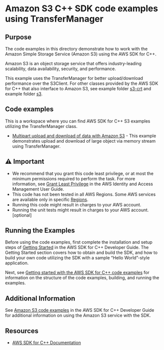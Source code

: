 # Amazon S3 C++ SDK code examples using TransferManager

## Purpose
The code examples in this directory demonstrate how to work with the Amazon Simple Storage Service 
(Amazon S3) using the AWS SDK for C++.

Amazon S3 is an object storage service that offers industry-leading scalability, data availability, security, and performance. 

This example uses the TransferManager for better upload/download performance over the S3Client.  For other classes provided by the AWS SDK for C++ that also interface to
Amazon S3, see example folder [s3-crt](../s3-crt) and example folder [s3](../s3).

## Code examples
This is a workspace where you can find AWS SDK for C++ S3 examples utilizing the TransferManager class.

- [Multipart upload and download of data with Amazon S3](./transferOnStream.cpp) - This example demonstrates upload and download of large object via memory stream using
TransferManager.
 
## ⚠ Important
- We recommend that you grant this code least privilege, or at most the minimum permissions required to perform the task. For more information, see [Grant Least Privilege](https://docs.aws.amazon.com/IAM/latest/UserGuide/best-practices.html#grant-least-privilege) in the AWS Identity and Access Management User Guide.
- This code has not been tested in all AWS Regions. Some AWS services are available only in specific [Regions](https://aws.amazon.com/about-aws/global-infrastructure/regional-product-services).
- Running this code might result in charges to your AWS account. 
- Running the unit tests might result in charges to your AWS account. [optional]

## Running the Examples
Before using the code examples, first complete the installation and setup steps of [Getting Started](https://docs.aws.amazon.com/sdk-for-cpp/v1/developer-guide/getting-started.html) in the AWS SDK for C++ Developer Guide.
The Getting Started section covers how to obtain and build the SDK, and how to build your own code utilizing the SDK with a sample “Hello World”-style application. 

Next, see [Getting started with the AWS SDK for C++ code examples](https://docs.aws.amazon.com/sdk-for-cpp/v1/developer-guide/getting-started-code-examples.html) for information on the structure of the code examples, building, and running the examples.

## Additional Information
See [Amazon S3 code examples](https://docs.aws.amazon.com/sdk-for-cpp/v1/developer-guide/examples-s3.html) in the AWS SDK for C++ Developer Guide for additional information on using the Amazon S3 service with the SDK.

## Resources
- [AWS SDK for C++ Documentation](https://docs.aws.amazon.com/sdk-for-cpp/index.html) 

